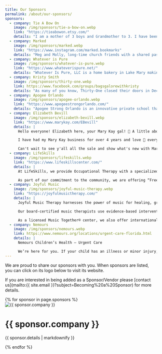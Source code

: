 ```yaml
---
title: Our Sponsors
permalink: /about/our-sponsors/
sponsors:
  - company: Tie A Bow On
    image: /img/sponsors/tie-a-bow-on.webp
    link: "https://tieabowon.etsy.com/"
    details: "I am a mother of 3 boys and Grandmother to 3. I have been making bows for over  12 years now. I have been a Vendor at BFAW since Fall of 2015. I love BFAW and seeing so many repeat customers and watching their children grow up. All my bows are handmade by me."
  - company: Marked
    image: /img/sponsors/marked.webp
    link: "https://www.instagram.com/marked.bookmarks"
    details: "Meg and Molly, long-time church friends with a shared passion for creativity and the mystery of the Living Word, co-founded marked., a small business sparked by a single moment creating wedding favors for Molly’s wedding. But God had something much bigger in mind—handmade, vintage-style bookmarks with handwritten Scriptures. The mission of marked. is to make the Word of God the first and last thing book lovers see every time they curl up with their favorite book and their favorite cup of cozy!"
  - company: Whatever is Pure
    image: /img/sponsors/whatever-is-pure.webp
    link: "https://www.whateverispure.net/"
    details: "Whatever Is Pure, LLC is a home bakery in Lake Mary making delicious organic chemical-free breads and skin care products. Everything is made to order. Bread can be healthy and nutritious! I mill the flour at home so there are no chemicals involved and all the nutrients are preserved. Wheat naturally has a lot of fiber, protein and B-complex vitamins but they are lost in the process of making flour in factories. Skin care should be helping your skin, not destroying it. I battled eczema and skin allergies for years. My lotion, deodorant, laundry soap and lip balm soothe skin, heal small cuts and (along with an anti-inflammatory and chemical free diet) took away the eczema."
  - company: Kristy Smith
    image: /img/sponsors/thirty-one.webp
    link: https://www.facebook.com/groups/bagsgalorewithkristy
    details: "As many of you know, Thirty-One closed their doors in December after being in business for 21 years. However, I am EXCITED to share with you all that I will still be at Boutique for a week with the remaining of my Thirty-One inventory. Do not miss out on purchasing your last Thirty-One products! If you want to shop ahead of the sale, make sure to visit my Facebook page (click the title link)."
  - company: Apogee Orlando
    image: /img/sponsors/apogee-orlando.webp
    link: "https://www.apogeestrongorlando.com/"
    details: "Apogee Strong Orlando is an innovative private school that fosters an environment where children are free to explore their passions, develop physical health alongside academic excellence, and cultivate a supportive community of families committed to growing together. We believe every child has unique, God-given gifts, and our campus is intentionally designed to nurture these individual strengths while igniting a lifelong love of learning. Our mission goes beyond traditional textbooks and rigid curricula; through a child-centered approach, we focus on developing character, resilience, creativity, competence, and confidence. With low student-teacher ratios and engaging, hands-on learning experiences, we are dedicated to preparing children for life, not just passing exams."
  - company: Elizabeth Bevill
    image: /img/sponsors/elizabeth-bevill.webp
    link: "https://www.marykay.com/EBevill"
    details: |
      Hello everyone! Elizabeth here, your Mary Kay gal! 💖 A little about me. I have 2 grown children. 1 doggie girl and 3 granddoggies! I hope to start traveling the US in an RV 🚍🏞, with my hubby in the next year!

      I have had my Mary Kay business for over 4 years and love 💞 everything about it. Have gained so much confidence, love the girlfriend time 👭, meeting new friends and reconnecting with old friends, the amazing skincare and the fabulous training❣️

      Can't wait to see y'all all the sale and show what's new with Mary Kay! 💕
  - company: LifeSkills
    image: /img/sponsors/lifeskills.webp
    link: "https://www.lifeskillscenter.com/"
    details: |
      At LifeSkills, we provide Occupational Therapy with a specialized focus on Sensory Integration Therapy. We are a trusted provider with the highest reputation for our expertise, compassionate care, and proven success helping children improve their quality of life since 1993.

      As part of our commitment to the community, we are offering “Free Screening for Children” during April to honor Occupational Therapy Month. This screening is designed to identify children who may be experiencing sensory-related difficulties and could benefit from Sensory Integration Therapy, along with parent education.
  - company: Joyful Music
    image: /img/sponsors/joyful-music-therapy.webp
    link: "https://joyfulmusictherapy.com/"
    details: |
      Joyful Music Therapy harnesses the power of music for healing, growth, and connection.

      Our board-certified music therapists use evidence-based interventions to help individuals improve communication, emotional regulation, memory, and daily life skills.

      As a licensed Music Together® center, we also offer internationally acclaimed classes for children from birth to age seven. Developed by musicians and neurologists at Princeton, Music Together®  nurtures early musical development, fostering cognitive, emotional, and social growth. By actively making music, children and families build lifelong connections, confidence, and joy.
  - company: Nemours
    image: /img/sponsors/nemours.webp
    link: https://www.nemours.org/locations/urgent-care-florida.html
    details: |
      Nemours Children’s Health – Urgent Care

      We’re here for you. If your child has an illness or minor injury, we offer convenient access to expert urgent care just for kids and teens. Reserve your spot today!
---
```


We are proud to share our sponsors with you. When sponsors are listed, you can click on its logo below to visit its website.

If you are interested in being added as a Sponsor/Vendor please [contact us](mailto:{{ site.email }}?subject=Becoming%20a%20Sponsor) for more details.

<div class="container">
  <div class="row row-cols-md-2">
    {% for sponsor in page.sponsors %}
    <div class="p-2">
      <div class="card col">
        <a href="{{ sponsor.link }}" target="_blank" style="text-decoration:none">
          <img src="{{ sponsor.image }}" class="card-img-top" alt="{{ sponsor.company }}">
        </a>
        <div class="card-body">
          <h1 class="card-title">
            <a href="{{ sponsor.link }}" target="_blank" style="text-decoration:none">{{ sponsor.company }}</a>
          </h1>
          <p class="card-text" style="text-align: justify">{{ sponsor.details | markdownify }}</p>
        </div>
      </div>
    </div>
    {% endfor %}
  </div>
</div>
